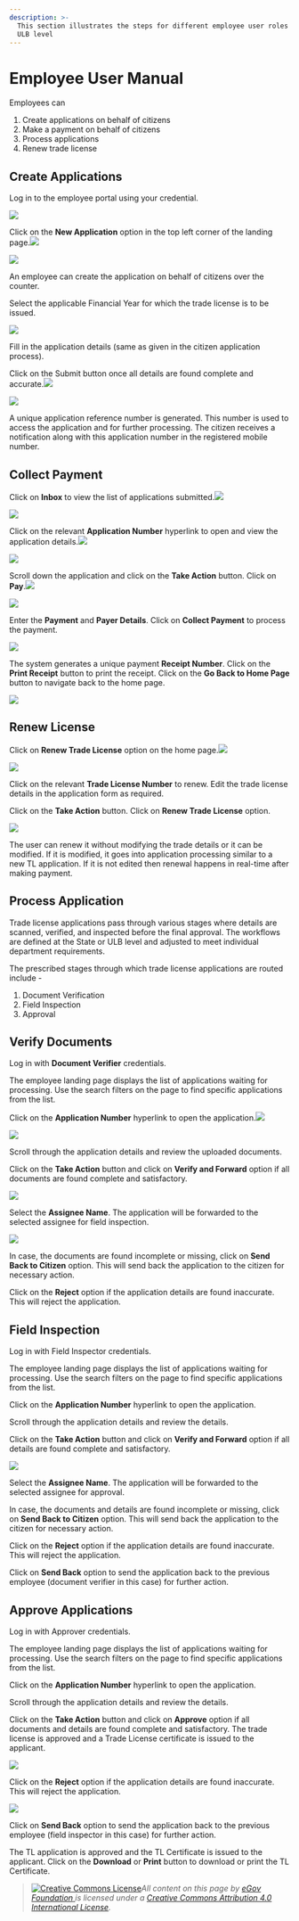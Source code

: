 ```yaml
---
description: >-
  This section illustrates the steps for different employee user roles at the
  ULB level
---
```


# Employee User Manual

Employees can

1. Create applications on behalf of citizens
2. Make a payment on behalf of citizens
3. Process applications
4. Renew trade license

## Create Applications

Log in to the employee portal using your credential.

![](../../../../.gitbook/assets/image%20%28126%29.png)

Click on the **New Application** option in the top left corner of the landing page.![](blob:https://digit-discuss.atlassian.net/a72dc851-5fd4-46af-8adc-f943cc292016#media-blob-url=true&id=e259875f-5fec-4d71-8095-cb3f6c9f9f6c&collection=contentId-1864597542&contextId=1864597542&mimeType=image%2Fpng&name=TL6-counter-emp-lp.png&size=95573&width=1076&height=605)

![](../../../../.gitbook/assets/image%20%28179%29.png)

An employee can create the application on behalf of citizens over the counter.

Select the applicable Financial Year for which the trade license is to be issued.

![](../../../../.gitbook/assets/image%20%28129%29.png)

Fill in the application details \(same as given in the citizen application process\).

Click on the Submit button once all details are found complete and accurate.![](blob:https://digit-discuss.atlassian.net/94adcad3-2cc5-41d8-a0ad-31a32bfe7871#media-blob-url=true&id=314afb1b-ec44-4d60-98aa-d9875392f8ac&collection=contentId-1864597542&contextId=1864597542&mimeType=image%2Fpng&name=TL6-counter-emp2.png&size=70128&width=1080&height=675)

![](../../../../.gitbook/assets/image%20%28150%29.png)

A unique application reference number is generated. This number is used to access the application and for further processing. The citizen receives a notification along with this application number in the registered mobile number.

## **Collect Payment**

Click on **Inbox** to view the list of applications submitted.![](blob:https://digit-discuss.atlassian.net/e28c572d-6dd2-4b31-89f4-2c9af2ae41cc#media-blob-url=true&id=7e8d6fb9-c2f0-4253-8200-2085e27a37a7&collection=contentId-1864597542&contextId=1864597542&mimeType=image%2Fpng&name=assets%252F-MEQnEQWBZ6Gjip-3pEg%252F-MWNbvelJUiH4bj38Tnz%252F-MWNddDF3QlXZUiRhitL%252FCEMP1.png%3Falt%3Dmedia%26token%3D6d80d1e4-ed87-4205-a9cd-ffe1b9e2eea9&size=36139&width=1080&height=608)

![](../../../../.gitbook/assets/image%20%28152%29.png)

Click on the relevant **Application Number** hyperlink to open and view the application details.![](blob:https://digit-discuss.atlassian.net/b162dca1-c1c0-42f0-a53b-dd8b6936b8d5#media-blob-url=true&id=5798242e-5b9e-49a8-8ba0-56ff86e02663&collection=contentId-1864597542&contextId=1864597542&mimeType=image%2Fpng&name=TL-CE-pay1.png&size=134469&width=1080&height=675)

![](../../../../.gitbook/assets/image%20%28144%29.png)

Scroll down the application and click on the **Take Action** button. Click on **Pay**.![](blob:https://digit-discuss.atlassian.net/ab8387b0-4e9f-4393-bfcb-23b28a59b74b#media-blob-url=true&id=ba1565fe-aad8-4ab7-9323-18618d0fec91&collection=contentId-1864597542&contextId=1864597542&mimeType=image%2Fpng&name=TL7-CE-pay2.png&size=78292&width=1080&height=675)

![](../../../../.gitbook/assets/image%20%28170%29.png)

 Enter the **Payment** and **Payer Details**. Click on **Collect Payment** to process the payment.

![](../../../../.gitbook/assets/image%20%28133%29.png)

 The system generates a unique payment **Receipt Number**. Click on the **Print Receipt** button to print the receipt. Click on the **Go Back to Home Page** button to navigate back to the home page.

![](../../../../.gitbook/assets/image%20%28156%29.png)

## **Renew License**

Click on **Renew Trade License** option on the home page.![](blob:https://digit-discuss.atlassian.net/7f4f8464-8e4b-4621-bf3d-c70a1bd42ffa#media-blob-url=true&id=d952bbc9-36eb-47bb-b332-c552448d969c&collection=contentId-1864597542&contextId=1864597542&mimeType=image%2Fpng&name=TL-Renew-lp.png&size=95606&width=1076&height=611)

![](../../../../.gitbook/assets/image%20%28180%29.png)

Click on the relevant **Trade License Number** to renew. Edit the trade license details in the application form as required.

Click on the **Take Action** button. Click on **Renew Trade License** option.

![](../../../../.gitbook/assets/image%20%28163%29.png)

The user can renew it without modifying the trade details or it can be modified. If it is modified, it goes into application processing similar to a new TL application. If it is not edited then renewal happens in real-time after making payment.

## Process Application

Trade license applications pass through various stages where details are scanned, verified, and inspected before the final approval. The workflows are defined at the State or ULB level and adjusted to meet individual department requirements.

The prescribed stages through which trade license applications are routed include -

1. Document Verification
2. Field Inspection
3. Approval

## **Verify Documents**

Log in with **Document Verifier** credentials.

The employee landing page displays the list of applications waiting for processing. Use the search filters on the page to find specific applications from the list.

Click on the **Application Number** hyperlink to open the application.![](blob:https://digit-discuss.atlassian.net/0fc0c502-60d2-4881-8ebb-00c7a6acc34a#media-blob-url=true&id=825b2f19-c185-4109-93e0-7a1942fdb7f5&collection=contentId-1864597542&contextId=1864597542&mimeType=image%2Fpng&name=TL-DV1.png&size=142476&width=1080&height=675)

![](../../../../.gitbook/assets/image%20%28131%29.png)

Scroll through the application details and review the uploaded documents.

Click on the **Take Action** button and click on **Verify and Forward** option if all documents are found complete and satisfactory.

![](../../../../.gitbook/assets/image%20%28167%29.png)

 Select the **Assignee Name**. The application will be forwarded to the selected assignee for field inspection.

![](../../../../.gitbook/assets/image%20%28189%29.png)

In case, the documents are found incomplete or missing, click on **Send Back to Citizen** option. This will send back the application to the citizen for necessary action.

Click on the **Reject** option if the application details are found inaccurate. This will reject the application.

## **Field Inspection** 

Log in with Field Inspector credentials.

The employee landing page displays the list of applications waiting for processing. Use the search filters on the page to find specific applications from the list.

Click on the **Application Number** hyperlink to open the application.

Scroll through the application details and review the details.

Click on the **Take Action** button and click on **Verify and Forward** option if all details are found complete and satisfactory.

![](../../../../.gitbook/assets/image%20%28168%29.png)

Select the **Assignee Name**. The application will be forwarded to the selected assignee for approval.

In case, the documents and details are found incomplete or missing, click on **Send Back to Citizen** option. This will send back the application to the citizen for necessary action.

Click on the **Reject** option if the application details are found inaccurate. This will reject the application.

Click on **Send Back** option to send the application back to the previous employee \(document verifier in this case\) for further action.

## **Approve Applications**

Log in with Approver credentials.

The employee landing page displays the list of applications waiting for processing. Use the search filters on the page to find specific applications from the list.

Click on the **Application Number** hyperlink to open the application.

Scroll through the application details and review the details.

Click on the **Take Action** button and click on **Approve** option if all documents and details are found complete and satisfactory. The trade license is approved and a Trade License certificate is issued to the applicant.

![](../../../../.gitbook/assets/image%20%28127%29.png)

Click on the **Reject** option if the application details are found inaccurate. This will reject the application.

![](../../../../.gitbook/assets/image%20%28140%29.png)

Click on **Send Back** option to send the application back to the previous employee \(field inspector in this case\) for further action.

The TL application is approved and the TL Certificate is issued to the applicant. Click on the **Download** or **Print** button to download or print the TL Certificate.





> [![Creative Commons License](https://i.creativecommons.org/l/by/4.0/80x15.png)](http://creativecommons.org/licenses/by/4.0/)_All content on this page by_ [_eGov Foundation_ ](https://egov.org.in/)_is licensed under a_ [_Creative Commons Attribution 4.0 International License_](http://creativecommons.org/licenses/by/4.0/)_._

